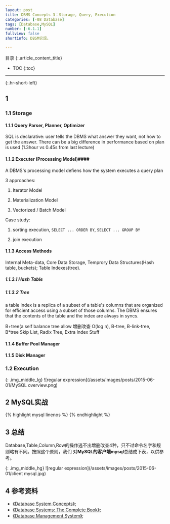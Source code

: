 ```yaml
---
layout: post
title: DBMS Concepts 3：Storage, Query, Execution
categories: [-08 Database]
tags: [Database,MySQL]
number: [-6.1.1]
fullview: false
shortinfo: DBSM实现。

---
```

目录
{:.article_content_title}


* TOC
{:toc}

---
{:.hr-short-left}

## 1 ##

### 1.1 Storage ###

#### 1.1.1 Query Parser, Planner, Optimizer ####

SQL is declarative: user tells the DBMS what answer they want, not how to get the answer. There can be a big difference in performance based on plan is used (1.3hour vs 0.45s from last lecture)

#### 1.1.2 Executer (Processing Model)####

A DBMS's processing model defiens how the system executes a query plan

3 approaches:

1. Iterator Model

2. Materialization Model

3. Vectorized / Batch Model

Case study:

1. sorting execution, `SELECT ... ORDER BY`, `SELECT ... GROUP BY`

2. join execution


#### 1.1.3 Access Methods ####

Internal Meta-data, Core Data Storage, Temprory Data Structures(Hash table, buckets); Table Indexes(tree).

##### 1.1.3.1 Hash Table

##### 1.1.3.2 Tree

a table index is a replica of a subset of a table's columns that are organized for efficient access using a subset of those columns. The DBMS ensures that the contents of the table and the index are always in syncs.

B+tree(a self balance tree allow 增删改查 O(log n), B-tree, B-link-tree, B*tree
Skip List, 
Radix Tree, 
Extra Index Stuff




#### 1.1.4 Buffer Pool Manager ####

#### 1.1.5 Disk Manager ####

### 1.2 Execution ###










{: .img_middle_lg}
![regular expression](/assets/images/posts/2015-06-01/MySQL overview.png)


## 2 MySQL实战 ## 

{% highlight mysql linenos %}
{% endhighlight %}


## 3 总结 ##

Database,Table,Column,Row的操作逃不出增删改查4种，只不过命令名字和规则略有不同。按照这个原则，我们
对**MySQL的客户端mysql**总结成下表，以供参考。

{: .img_middle_hg}
![regular expression](/assets/images/posts/2015-06-01/client mysql.jpg)


## 4 参考资料 ##
- [《Database System Concepts》](https://www.amazon.com/Database-Concepts-Abraham-Silberschatz-Professor/dp/0073523321);
- [《Database Systems: The Complete Book》](https://www.amazon.com/Database-Systems-Complete-Book-2nd/dp/0131873253);
- [《Database Management System》](https://www.amazon.com/Database-Management-Systems-Raghu-Ramakrishnan/dp/0072465638);





